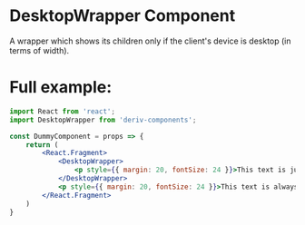 # DesktopWrapper Component

A wrapper which shows its children only if the client's device is desktop (in terms of width).

# Full example:

```jsx
import React from 'react';
import DesktopWrapper from 'deriv-components';

const DummyComponent = props => {    
    return (
        <React.Fragment>
            <DesktopWrapper>
                <p style={{ margin: 20, fontSize: 24 }}>This text is just visible in desktop!</p>
            </DesktopWrapper>
            <p style={{ margin: 20, fontSize: 24 }}>This text is always visible!</p>
        </React.Fragment>
    )
}
```
